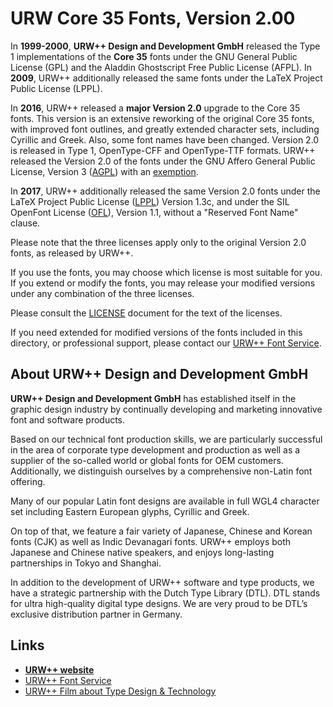 # URW Core 35 Fonts, Version 2.00

In **1999-2000**, **URW++ Design and Development GmbH** released the Type 1 implementations of the **Core 35** fonts under the GNU General Public License (GPL) and the Aladdin Ghostscript Free Public License (AFPL). In **2009**, URW++ additionally released the same fonts under the LaTeX Project Public License (LPPL).

In **2016**, URW++ released a **major Version 2.0** upgrade to the Core 35 fonts. This version is an extensive reworking of the original Core 35 fonts, with improved font outlines, and greatly extended character sets, including Cyrillic and Greek. Also, some font names have been changed. Version 2.0 is released in Type 1, OpenType-CFF and OpenType-TTF formats. URW++ released the Version 2.0 of the fonts under the GNU Affero General Public License, Version 3 ([AGPL](./COPYING)) with an [exemption](./LICENSE). 

In **2017**, URW++ additionally released the same Version 2.0 fonts under the LaTeX Project Public License ([LPPL](./LICENSE.LPPL)) Version 1.3c, and under the SIL OpenFont License ([OFL](./LICENSE.OFL)), Version 1.1, without a "Reserved Font Name" clause. 

Please note that the three licenses apply only to the original Version 2.0 fonts, as released by URW++. 

If you use the fonts, you may choose which license is most suitable for you. If you extend or modify the fonts, you may release your modified versions under any combination of the three licenses. 

Please consult the [LICENSE](./LICENSE.md) document for the text of the licenses.

If you need extended for modified versions of the fonts included in this directory, or professional support, please contact our [URW++ Font Service](https://www.urwpp.de/en/font-service/). 

## About URW++ Design and Development GmbH

**URW++ Design and Development GmbH** has established itself in the graphic design industry by continually developing and marketing innovative font and software products.

Based on our technical font production skills, we are particularly successful in the area of corporate type development and production as well as a supplier of the so-called world or global fonts for OEM customers. Additionally, we distinguish ourselves by a comprehensive non-Latin font offering.

Many of our popular Latin font designs are available in full WGL4 character set including Eastern European glyphs, Cyrillic and Greek.

On top of that, we feature a fair variety of Japanese, Chinese and Korean fonts (CJK) as well as Indic Devanagari fonts. URW++ employs both Japanese and Chinese native speakers, and enjoys long-lasting partnerships in Tokyo and Shanghai.

In addition to the development of URW++ software and type products, we have a strategic partnership with the Dutch Type Library (DTL). DTL stands for ultra high-quality digital type designs. We are very proud to be DTL’s exclusive distribution partner in Germany.

## Links

* [**URW++ website**](https://www.urwpp.de/en/)
* [URW++ Font Service](https://www.urwpp.de/en/font-service/)
* [URW++ Film about Type Design & Technology](https://youtu.be/Sadx3J7ybXw)

